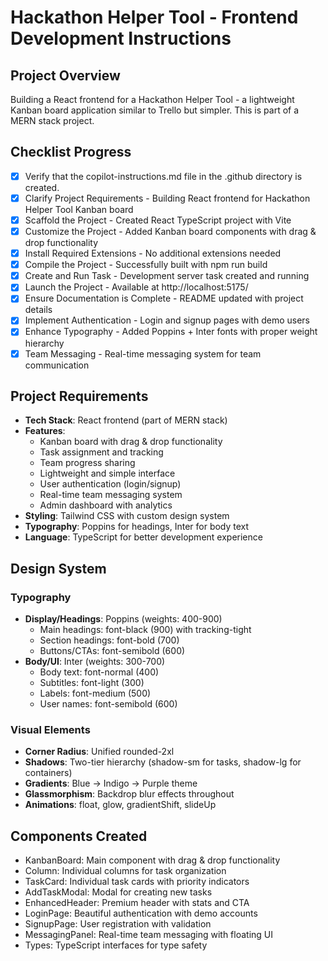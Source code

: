 # Hackathon Helper Tool - Frontend Development Instructions

## Project Overview
Building a React frontend for a Hackathon Helper Tool - a lightweight Kanban board application similar to Trello but simpler. This is part of a MERN stack project.

## Checklist Progress
- [x] Verify that the copilot-instructions.md file in the .github directory is created.
- [x] Clarify Project Requirements - Building React frontend for Hackathon Helper Tool Kanban board
- [x] Scaffold the Project - Created React TypeScript project with Vite
- [x] Customize the Project - Added Kanban board components with drag & drop functionality
- [x] Install Required Extensions - No additional extensions needed
- [x] Compile the Project - Successfully built with npm run build
- [x] Create and Run Task - Development server task created and running
- [x] Launch the Project - Available at http://localhost:5175/
- [x] Ensure Documentation is Complete - README updated with project details
- [x] Implement Authentication - Login and signup pages with demo users
- [x] Enhance Typography - Added Poppins + Inter fonts with proper weight hierarchy
- [x] Team Messaging - Real-time messaging system for team communication

## Project Requirements
- **Tech Stack**: React frontend (part of MERN stack)
- **Features**: 
  - Kanban board with drag & drop functionality
  - Task assignment and tracking
  - Team progress sharing
  - Lightweight and simple interface
  - User authentication (login/signup)
  - Real-time team messaging system
  - Admin dashboard with analytics
- **Styling**: Tailwind CSS with custom design system
- **Typography**: Poppins for headings, Inter for body text
- **Language**: TypeScript for better development experience

## Design System

### Typography
- **Display/Headings**: Poppins (weights: 400-900)
  - Main headings: font-black (900) with tracking-tight
  - Section headings: font-bold (700)
  - Buttons/CTAs: font-semibold (600)
- **Body/UI**: Inter (weights: 300-700)
  - Body text: font-normal (400)
  - Subtitles: font-light (300)
  - Labels: font-medium (500)
  - User names: font-semibold (600)

### Visual Elements
- **Corner Radius**: Unified rounded-2xl
- **Shadows**: Two-tier hierarchy (shadow-sm for tasks, shadow-lg for containers)
- **Gradients**: Blue → Indigo → Purple theme
- **Glassmorphism**: Backdrop blur effects throughout
- **Animations**: float, glow, gradientShift, slideUp

## Components Created
- KanbanBoard: Main component with drag & drop functionality
- Column: Individual columns for task organization
- TaskCard: Individual task cards with priority indicators
- AddTaskModal: Modal for creating new tasks
- EnhancedHeader: Premium header with stats and CTA
- LoginPage: Beautiful authentication with demo accounts
- SignupPage: User registration with validation
- MessagingPanel: Real-time team messaging with floating UI
- Types: TypeScript interfaces for type safety